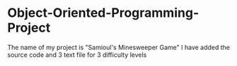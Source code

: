 # Object-Oriented-Programming-Project

The name of my project is "Samioul's Minesweeper Game"
I have added the source code and 3 text file for 3 difficulty levels
